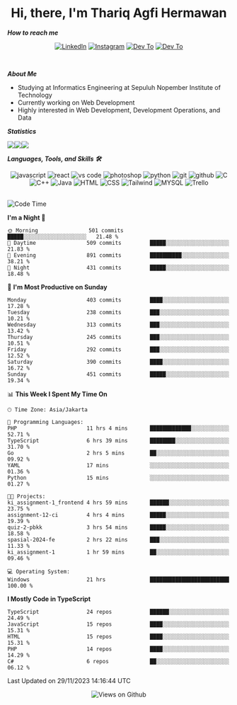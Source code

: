 <div align="center">
  <h1>Hi, there, I'm Thariq Agfi Hermawan</h1>
</div>


***How to reach me***
<p align='center'>
   <a href="https://www.linkedin.com/in/thariqagfihermawan" target="_blank"><img src="https://img.shields.io/badge/LinkedIn-0077B5?style=for-the-badge&logo=linkedin&logoColor=white" alt="LinkedIn"></a>
   <a href="https://www.instagram.com/thoriqagfi" target="_blank"><img src="https://img.shields.io/badge/Instagram-E4405F?style=for-the-badge&logo=instagram&logoColor=white" alt="Instagram"></a>
   <a href="https://medium.com/@thoriq.aghfi60" target="_blank"><img src="https://img.shields.io/badge/Medium-12100E?style=for-the-badge&logo=medium&logoColor=white" alt="Dev To"></a>
   <a href="https://linktr.ee/thoriqagfi" target="_blank"><img src="https://img.shields.io/badge/linktree-1de9b6?style=for-the-badge&logo=linktree&logoColor=white" alt="Dev To"></a>
</p>

<br>

***About Me***
- Studying at Informatics Engineering at Sepuluh Nopember Institute of Technology
- Currently working on Web Development
- Highly interested in Web Development, Development Operations, and Data

***Statistics***

<!-- [![GitHub Streak](http://github-readme-streak-stats.herokuapp.com?user=thoriqagfi&theme=dark)](https://git.io/streak-stats) -->

<div align="center">
  <div style="display: flex;">
    <img src="http://github-readme-streak-stats.herokuapp.com?user=thoriqagfi&theme=chartreuse-dark"/>
    <img src="https://github-readme-stats.vercel.app/api/top-langs/?username=thoriqagfi&layout=compact&&theme=chartreuse-dark&langs_count=8)](https://github.com/thoriqagfi"/>
    <img src="https://github-readme-stats.vercel.app/api?username=thoriqagfi&show_icons=true&theme=chartreuse-dark"/>
  </div>
</div>

<!-- [![Top Langs](https://github-readme-stats.vercel.app/api/top-langs/?username=thoriqagfi&layout=compact&&theme=chartreuse-dark&langs_count=8)](https://github.com/thoriqagfi)
< ![Agfi's GitHub stats](https://github-readme-stats.vercel.app/api?username=thoriqagfi&show_icons=true&theme=chartreuse-dark) -->

***Languages, Tools, and Skills 🛠***

  <div align="center">
    <img src="https://img.shields.io/badge/JavaScript-F7DF1E?style=for-the-badge&logo=javascript&logoColor=black" alt="javascript" />
    <img src="https://img.shields.io/badge/React-61DAFB?style=for-the-badge&logo=react&logoColor=black" alt="react" />
    <img src="https://img.shields.io/badge/vs%20code-007ACC?style=for-the-badge&logo=visual%20studio%20code&logoColor=white" alt="vs code" />
    <img src="https://img.shields.io/badge/adobe%20photoshop-31A8FF?style=for-the-badge&logo=adobe%20photoshop&logoColor=white" alt="photoshop" />
    <img src="https://img.shields.io/badge/python-3776AB?style=for-the-badge&logo=python&logoColor=white" alt="python" />
    <img src="https://img.shields.io/badge/Git-F05032?style=for-the-badge&logo=git&logoColor=white" alt="git" />
    <img src="https://img.shields.io/badge/GitHub-100000?style=for-the-badge&logo=github&logoColor=white" alt="github" />
    <img src="https://img.shields.io/badge/c-%2300599C.svg?style=for-the-badge&logo=c&logoColor=white" alt="C" />
    <img src="https://img.shields.io/badge/c++-%2300599C.svg?style=for-the-badge&logo=c%2B%2B&logoColor=white" alt="C++" />
    <img src="https://img.shields.io/badge/Java-ED8B00?style=for-the-badge&logo=java&logoColor=white" alt="Java"/>
    <img src="https://img.shields.io/badge/HTML5-E34F26?style=for-the-badge&logo=html5&logoColor=white" alt="HTML" />
    <img src="https://img.shields.io/badge/CSS-239120?&style=for-the-badge&logo=css3&logoColor=white" alt ="CSS" />
    <img src="https://img.shields.io/badge/tailwindcss-%2338B2AC.svg?style=for-the-badge&logo=tailwind-css&logoColor=white" alt="Tailwind" />
    <img src="https://img.shields.io/badge/MySQL-00000F?style=for-the-badge&logo=mysql&logoColor=white" alt="MYSQL" />
    <img src="https://img.shields.io/badge/Trello-%23026AA7.svg?style=for-the-badge&logo=Trello&logoColor=white" alt="Trello" />
  </div><br>

<!--START_SECTION:waka-->
![Code Time](http://img.shields.io/badge/Code%20Time-813%20hrs%208%20mins-blue)

**I'm a Night 🦉** 

```text
🌞 Morning                501 commits         █████░░░░░░░░░░░░░░░░░░░░   21.48 % 
🌆 Daytime                509 commits         █████░░░░░░░░░░░░░░░░░░░░   21.83 % 
🌃 Evening                891 commits         ██████████░░░░░░░░░░░░░░░   38.21 % 
🌙 Night                  431 commits         █████░░░░░░░░░░░░░░░░░░░░   18.48 % 
```
📅 **I'm Most Productive on Sunday** 

```text
Monday                   403 commits         ████░░░░░░░░░░░░░░░░░░░░░   17.28 % 
Tuesday                  238 commits         ███░░░░░░░░░░░░░░░░░░░░░░   10.21 % 
Wednesday                313 commits         ███░░░░░░░░░░░░░░░░░░░░░░   13.42 % 
Thursday                 245 commits         ███░░░░░░░░░░░░░░░░░░░░░░   10.51 % 
Friday                   292 commits         ███░░░░░░░░░░░░░░░░░░░░░░   12.52 % 
Saturday                 390 commits         ████░░░░░░░░░░░░░░░░░░░░░   16.72 % 
Sunday                   451 commits         █████░░░░░░░░░░░░░░░░░░░░   19.34 % 
```


📊 **This Week I Spent My Time On** 

```text
🕑︎ Time Zone: Asia/Jakarta

💬 Programming Languages: 
PHP                      11 hrs 4 mins       █████████████░░░░░░░░░░░░   52.71 % 
TypeScript               6 hrs 39 mins       ████████░░░░░░░░░░░░░░░░░   31.70 % 
Go                       2 hrs 5 mins        ██░░░░░░░░░░░░░░░░░░░░░░░   09.92 % 
YAML                     17 mins             ░░░░░░░░░░░░░░░░░░░░░░░░░   01.36 % 
Python                   15 mins             ░░░░░░░░░░░░░░░░░░░░░░░░░   01.27 % 

🐱‍💻 Projects: 
ki_assignment-1_frontend 4 hrs 59 mins       ██████░░░░░░░░░░░░░░░░░░░   23.75 % 
assignment-12-ci         4 hrs 4 mins        █████░░░░░░░░░░░░░░░░░░░░   19.39 % 
quiz-2-pbkk              3 hrs 54 mins       █████░░░░░░░░░░░░░░░░░░░░   18.58 % 
spasial-2024-fe          2 hrs 22 mins       ███░░░░░░░░░░░░░░░░░░░░░░   11.33 % 
ki_assignment-1          1 hr 59 mins        ██░░░░░░░░░░░░░░░░░░░░░░░   09.46 % 

💻 Operating System: 
Windows                  21 hrs              █████████████████████████   100.00 % 
```

**I Mostly Code in TypeScript** 

```text
TypeScript               24 repos            ██████░░░░░░░░░░░░░░░░░░░   24.49 % 
JavaScript               15 repos            ████░░░░░░░░░░░░░░░░░░░░░   15.31 % 
HTML                     15 repos            ████░░░░░░░░░░░░░░░░░░░░░   15.31 % 
PHP                      14 repos            ████░░░░░░░░░░░░░░░░░░░░░   14.29 % 
C#                       6 repos             ██░░░░░░░░░░░░░░░░░░░░░░░   06.12 % 
```




 Last Updated on 29/11/2023 14:16:44 UTC
<!--END_SECTION:waka-->

<div align="center">
<img src="https://komarev.com/ghpvc/?username=thoriqagfi&color=blue" alt="Views on Github" />
</div>